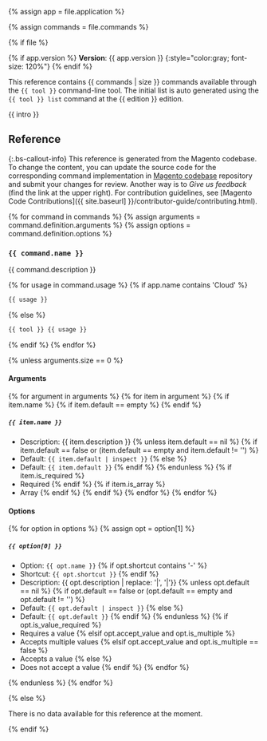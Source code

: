 {% assign app = file.application %}

{% assign commands = file.commands %}

{% if file %}

{% if app.version %}
**Version**: {{ app.version }}
{:style="color:gray; font-size: 120%"}
{% endif %}

This reference contains {{ commands | size }} commands available through the `{{ tool }}` command-line tool.
The initial list is auto generated using the `{{ tool }} list` command at the {{ edition }} edition.

{{ intro }}

## Reference

 {:.bs-callout-info}
This reference is generated from the Magento codebase. To change the content, you can update the source code for the corresponding command implementation in [Magento codebase](https://github.com/magento) repository and submit your changes for review. Another way is to _Give us feedback_ (find the link at the upper right). For contribution guidelines, see [Magento Code Contributions]({{ site.baseurl] }}/contributor-guide/contributing.html).

{% for command in commands %}
  {% assign arguments = command.definition.arguments %}
  {% assign options = command.definition.options %}

### `{{ command.name }}`

{{ command.description }}

{% for usage in command.usage %}
{% if app.name contains 'Cloud' %}

```bash
{{ usage }}
```

{% else %}

```bash
{{ tool }} {{ usage }}
```

{% endif %}
{% endfor %}

{% unless arguments.size == 0 %}

#### Arguments

{% for argument in arguments %}
  {% for item in argument %}
    {% if item.name %}
      {% if item.default == empty %}
      {% endif %}

##### `{{ item.name }}`

-  Description: {{ item.description }}
   {% unless item.default == nil %}
   {% if item.default == false or (item.default == empty and item.default != '') %}
-  Default: `{{ item.default | inspect }}`
   {% else %}
-  Default: `{{ item.default }}`
   {% endif %}
   {% endunless %}
   {% if item.is_required %}
-  Required
   {% endif %}
   {% if item.is_array %}
-  Array
   {% endif %}
   {% endif %}
   {% endfor %}
   {% endfor %}

#### Options

 {% for option in options %}
 {% assign opt = option[1] %}

##### `{{ option[0] }}`

-  Option: `{{ opt.name }}`
   {% if opt.shortcut contains '-' %}
-  Shortcut: `{{ opt.shortcut }}`
   {% endif %}
-  Description: {{ opt.description | replace: '|', '\|'}}
   {% unless opt.default == nil %}
   {% if opt.default == false or (opt.default == empty and opt.default != '') %}
-  Default: `{{ opt.default | inspect }}`
   {% else %}
-  Default: `{{ opt.default }}`
   {% endif %}
   {% endunless %}
   {% if opt.is_value_required %}
-  Requires a value
   {% elsif opt.accept_value and opt.is_multiple %}
-  Accepts multiple values
   {% elsif opt.accept_value and opt.is_multiple == false %}
-  Accepts a value
   {% else %}
-  Does not accept a value
   {% endif %}
   {% endfor %}

{% endunless %}
{% endfor %}

{% else %}

There is no data available for this reference at the moment.

{% endif %}